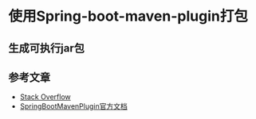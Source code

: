 # 使用Spring-boot-maven-plugin打包

## 生成可执行jar包

## 参考文章
- [Stack Overflow](https://stackoverflow.com/questions/41329851/cannot-find-symbol-error-in-maven)
- [SpringBootMavenPlugin官方文档](https://docs.spring.io/spring-boot/docs/2.1.x/maven-plugin/)